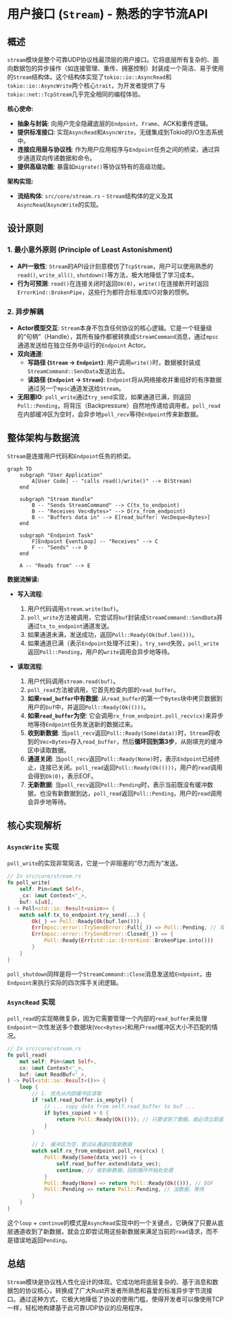 # 用户接口 (`Stream`) - 熟悉的字节流API

## 概述

`stream`模块是整个可靠UDP协议栈最顶层的用户接口。它将底层所有复杂的、面向数据包的异步操作（如连接管理、重传、拥塞控制）封装成一个简洁、易于使用的`Stream`结构体。这个结构体实现了`tokio::io::AsyncRead`和`tokio::io::AsyncWrite`两个核心`trait`，为开发者提供了与`tokio::net::TcpStream`几乎完全相同的编程体验。

**核心使命:**
- **抽象与封装**: 向用户完全隐藏底层的`Endpoint`、`Frame`、ACK和重传逻辑。
- **提供标准接口**: 实现`AsyncRead`和`AsyncWrite`，无缝集成到Tokio的I/O生态系统中。
- **连接应用层与协议栈**: 作为用户应用程序与`Endpoint`任务之间的桥梁，通过异步通道双向传递数据和命令。
- **提供高级功能**: 暴露如`migrate()`等协议特有的高级功能。

**架构实现:**
- **流结构体**: `src/core/stream.rs` - `Stream`结构体的定义及其`AsyncRead`/`AsyncWrite`的实现。

## 设计原则

### 1. 最小意外原则 (Principle of Least Astonishment)
- **API一致性**: `Stream`的API设计刻意模仿了`TcpStream`，用户可以使用熟悉的`read()`, `write_all()`, `shutdown()`等方法，极大地降低了学习成本。
- **行为可预测**: `read()`在连接关闭时返回`Ok(0)`，`write()`在连接断开时返回`ErrorKind::BrokenPipe`，这些行为都符合标准库I/O对象的惯例。

### 2. 异步解耦
- **Actor模型交互**: `Stream`本身不包含任何协议的核心逻辑。它是一个轻量级的“句柄”（Handle），其所有操作都被转换成`StreamCommand`消息，通过`mpsc`通道发送给在独立任务中运行的`Endpoint` Actor。
- **双向通道**:
    - **写路径 (`Stream` -> `Endpoint`)**: 用户调用`write()`时，数据被封装成`StreamCommand::SendData`发送出去。
    - **读路径 (`Endpoint` -> `Stream`)**: `Endpoint`将从网络接收并重组好的有序数据通过另一个`mpsc`通道发送给`Stream`。
- **无阻塞IO**: `poll_write`通过`try_send`实现，如果通道已满，则返回`Poll::Pending`，将背压（Backpressure）自然地传递给调用者。`poll_read`在内部缓冲区为空时，会异步地`poll_recv`等待`Endpoint`传来新数据。

## 整体架构与数据流

`Stream`是连接用户代码和`Endpoint`任务的桥梁。

```mermaid
graph TD
    subgraph "User Application"
        A[User Code] -- "calls read()/write()" --> B(Stream)
    end

    subgraph "Stream Handle"
        B -- "Sends StreamCommand" --> C(tx_to_endpoint)
        B -- "Receives Vec<Bytes>" --> D(rx_from_endpoint)
        B -- "Buffers data in" --> E[read_buffer: VecDeque<Bytes>]
    end

    subgraph "Endpoint Task"
        F[Endpoint EventLoop] -- "Receives" --> C
        F -- "Sends" --> D
    end

    A -- "Reads from" --> E
```
**数据流解读:**
- **写入流程**:
    1. 用户代码调用`stream.write(buf)`。
    2. `poll_write`方法被调用，它尝试将`buf`封装成`StreamCommand::SendData`并通过`tx_to_endpoint`通道发送。
    3. 如果通道未满，发送成功，返回`Poll::Ready(Ok(buf.len()))`。
    4. 如果通道已满（表示`Endpoint`处理不过来），`try_send`失败，`poll_write`返回`Poll::Pending`，用户的`write`调用会异步地等待。

- **读取流程**:
    1. 用户代码调用`stream.read(buf)`。
    2. `poll_read`方法被调用，它首先检查内部的`read_buffer`。
    3. **如果`read_buffer`中有数据**: 从`read_buffer`的第一个`Bytes`块中拷贝数据到用户的`buf`中，并返回`Poll::Ready(Ok(()))`。
    4. **如果`read_buffer`为空**: 它会调用`rx_from_endpoint.poll_recv(cx)`来异步地等待`Endpoint`任务发送新的数据过来。
    5. **收到新数据**: 当`poll_recv`返回`Poll::Ready(Some(data))`时，`Stream`将收到的`Vec<Bytes>`存入`read_buffer`，然后**循环回到第3步**，从刚填充的缓冲区中读取数据。
    6. **通道关闭**: 当`poll_recv`返回`Poll::Ready(None)`时，表示`Endpoint`已经终止，连接已关闭。`poll_read`返回`Poll::Ready(Ok(()))`，用户的`read`调用会得到`Ok(0)`，表示EOF。
    7. **无新数据**: 当`poll_recv`返回`Poll::Pending`时，表示当前既没有缓冲数据，也没有新数据到达，`poll_read`返回`Poll::Pending`，用户的`read`调用会异步地等待。

## 核心实现解析

### `AsyncWrite` 实现

`poll_write`的实现非常简洁，它是一个非阻塞的“尽力而为”发送。

```rust
// In src/core/stream.rs
fn poll_write(
    self: Pin<&mut Self>,
    _cx: &mut Context<'_>,
    buf: &[u8],
) -> Poll<std::io::Result<usize>> {
    match self.tx_to_endpoint.try_send(...) {
        Ok(_) => Poll::Ready(Ok(buf.len())),
        Err(mpsc::error::TrySendError::Full(_)) => Poll::Pending, // 背压
        Err(mpsc::error::TrySendError::Closed(_)) => {
            Poll::Ready(Err(std::io::ErrorKind::BrokenPipe.into()))
        }
    }
}
```

`poll_shutdown`同样是将一个`StreamCommand::Close`消息发送给`Endpoint`，由`Endpoint`来执行实际的四次挥手关闭逻辑。

### `AsyncRead` 实现

`poll_read`的实现略微复杂，因为它需要管理一个内部的`read_buffer`来处理`Endpoint`一次性发送多个数据块(`Vec<Bytes>`)和用户`read`缓冲区大小不匹配的情况。

```rust
// In src/core/stream.rs
fn poll_read(
    mut self: Pin<&mut Self>,
    cx: &mut Context<'_>,
    buf: &mut ReadBuf<'_>,
) -> Poll<std::io::Result<()>> {
    loop {
        // 1. 优先从内部缓冲区读取
        if !self.read_buffer.is_empty() {
            // ... copy data from self.read_buffer to buf ...
            if bytes_copied > 0 {
                return Poll::Ready(Ok(())); // 只要读到了数据，就必须立即返回
            }
        }

        // 2. 缓冲区为空，尝试从通道拉取新数据
        match self.rx_from_endpoint.poll_recv(cx) {
            Poll::Ready(Some(data_vec)) => {
                self.read_buffer.extend(data_vec);
                continue; // 收到新数据，回到循环开始处处理
            }
            Poll::Ready(None) => return Poll::Ready(Ok(())), // EOF
            Poll::Pending => return Poll::Pending, // 没数据，等待
        }
    }
}
```
这个`loop` + `continue`的模式是`AsyncRead`实现中的一个关键点，它确保了只要从底层通道收到了新数据，就会立即尝试用这些新数据来满足当前的`read`请求，而不是错误地返回`Pending`。

## 总结

`Stream`模块是协议栈人性化设计的体现。它成功地将底层复杂的、基于消息和数据包的协议核心，转换成了广大Rust开发者所熟悉和喜爱的标准异步字节流接口。通过这种方式，它极大地降低了协议的使用门槛，使得开发者可以像使用TCP一样，轻松地构建基于此可靠UDP协议的应用程序。
